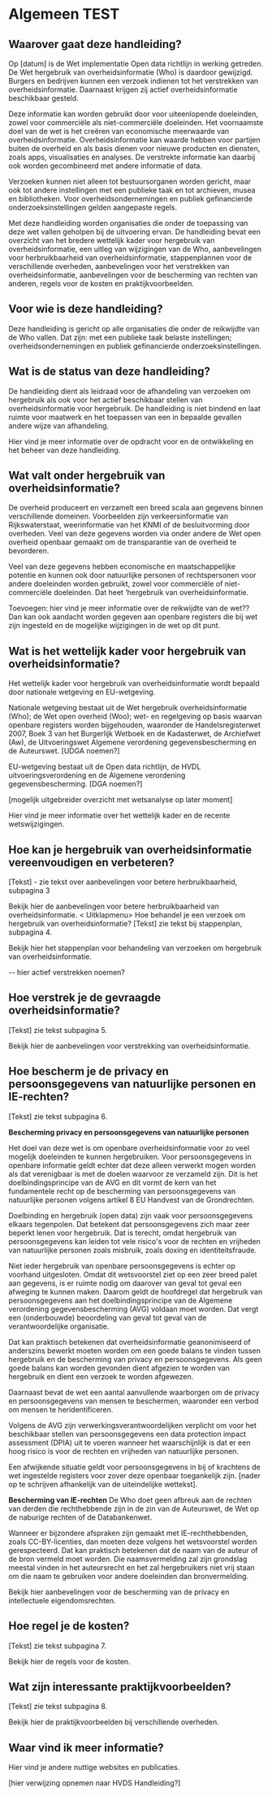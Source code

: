 # Algemeen TEST
## Waarover gaat deze handleiding?
Op [datum] is de Wet implementatie Open data richtlijn in werking getreden. De Wet hergebruik van overheidsinformatie (Who) is daardoor gewijzigd. Burgers en bedrijven kunnen een verzoek indienen tot het verstrekken van overheidsinformatie. Daarnaast krijgen zij actief overheidsinformatie beschikbaar gesteld. 
 
Deze informatie kan worden gebruikt door voor uiteenlopende doeleinden, zowel voor commerciële als niet-commerciële doeleinden. Het voornaamste doel van de wet is het creëren van economische meerwaarde van overheidsinformatie. Overheidsinformatie kan waarde hebben voor partijen buiten de overheid en als basis dienen voor nieuwe producten en diensten, zoals apps, visualisaties en analyses. De verstrekte informatie kan daarbij ook worden gecombineerd met andere informatie of data. 
 
Verzoeken kunnen niet alleen tot bestuursorganen worden gericht, maar ook tot andere instellingen met een publieke taak en tot archieven, musea en bibliotheken. Voor overheidsondernemingen en publiek gefinancierde onderzoeksinstellingen gelden aangepaste regels.
 
Met deze handleiding worden organisaties die onder de toepassing van deze wet vallen geholpen bij de uitvoering ervan. De handleiding bevat een overzicht van het bredere wettelijk kader voor hergebruik van overheidsinformatie, een uitleg van wijzigingen van de Who, aanbevelingen voor herbruikbaarheid van overheidsinformatie, stappenplannen voor de verschillende overheden, aanbevelingen voor het verstrekken van overheidsinformatie, aanbevelingen voor de bescherming van rechten van anderen, regels voor de kosten en praktijkvoorbeelden.
## Voor wie is deze handleiding? 
Deze handleiding is gericht op alle organisaties die onder de reikwijdte van de Who vallen. Dat zijn: met een publieke taak belaste instellingen; overheidsondernemingen en publiek gefinancierde onderzoeksinstellingen.
## Wat is de status van deze handleiding?
De handleiding dient als leidraad voor de afhandeling van verzoeken om hergebruik als ook voor het actief beschikbaar stellen van overheidsinformatie voor hergebruik. De handleiding is niet bindend en laat ruimte voor maatwerk en het toepassen van een in bepaalde gevallen andere wijze van afhandeling.

Hier vind je meer informatie over de opdracht voor en de ontwikkeling en het beheer van deze handleiding.
## Wat valt onder hergebruik van overheidsinformatie?
De overheid produceert en verzamelt een breed scala aan gegevens binnen verschillende domeinen. Voorbeelden zijn verkeersinformatie van Rijkswaterstaat, weerinformatie van het KNMI of de besluitvorming door overheden. Veel van deze gegevens worden via onder andere de Wet open overheid openbaar gemaakt om de transparantie van de overheid te bevorderen. 

Veel van deze gegevens hebben economische en maatschappelijke potentie en kunnen ook door natuurlijke personen of rechtspersonen voor andere doeleinden worden gebruikt, zowel voor commerciële of niet-commerciële doeleinden. Dat heet ‘hergebruik van overheidsinformatie.

Toevoegen: hier vind je meer informatie over de reikwijdte van de wet?? Dan kan ook aandacht worden gegeven aan openbare registers die bij wet zijn ingesteld en de mogelijke wijzigingen in de wet op dit punt. 
## Wat is het wettelijk kader voor hergebruik van overheidsinformatie?
Het wettelijk kader voor hergebruik van overheidsinformatie wordt bepaald door nationale wetgeving en EU-wetgeving. 

Nationale wetgeving bestaat uit de Wet hergebruik overheidsinformatie (Who); de Wet open overheid (Woo); wet- en regelgeving op basis waarvan openbare registers worden bijgehouden, waaronder de Handelsregisterwet 2007, Boek 3 van het Burgerlijk Wetboek en de Kadasterwet, de Archiefwet (Aw), de Uitvoeringswet Algemene verordening gegevensbescherming en de Auteurswet. [UDGA noemen?]
 
EU-wetgeving bestaat uit de Open data richtlijn, de HVDL uitvoeringsverordening en de Algemene verordening gegevensbescherming. [DGA noemen?]

[mogelijk uitgebreider overzicht met wetsanalyse op later moment]

Hier vind je meer informatie over het wettelijk kader en de recente wetswijzigingen.
## Hoe kan je hergebruik van overheidsinformatie vereenvoudigen en verbeteren?
[Tekst] - zie tekst over aanbevelingen voor betere herbruikbaarheid, subpagina 3

Bekijk hier de aanbevelingen voor betere herbruikbaarheid van overheidsinformatie.
< Uitklapmenu> Hoe behandel je een verzoek om hergebruik van overheidsinformatie?
[Tekst] zie tekst bij stappenplan, subpagina 4.

Bekijk hier het stappenplan voor behandeling van verzoeken om hergebruik van overheidsinformatie. 


-- hier actief verstrekken noemen?

## Hoe verstrek je de gevraagde overheidsinformatie?
[Tekst] zie tekst subpagina 5.

Bekijk hier de aanbevelingen voor verstrekking van overheidsinformatie.
## Hoe bescherm je de privacy en persoonsgegevens van natuurlijke personen en IE-rechten?
[Tekst] zie tekst subpagina 6.

**Bescherming privacy en persoonsgegevens van natuurlijke personen**

Het doel van deze wet is om openbare overheidsinformatie voor zo veel mogelijk doeleinden te kunnen hergebruiken. Voor persoonsgegevens in openbare informatie geldt echter dat deze alleen verwerkt mogen worden als dat verenigbaar is met de doelen waarvoor ze verzameld zijn. Dit is het doelbindingsprincipe van de AVG en dit vormt de kern van het fundamentele recht op de bescherming van persoonsgegevens van natuurlijke personen volgens artikel 8 EU Handvest van de Grondrechten. 

Doelbinding en hergebruik (open data) zijn vaak voor persoonsgegevens elkaars tegenpolen. Dat betekent dat persoonsgegevens zich maar zeer beperkt lenen voor hergebruik. Dat is terecht, omdat hergebruik van persoonsgegevens kan leiden tot vele risico's voor de rechten en vrijheden van natuurlijke personen zoals misbruik, zoals doxing en identiteitsfraude.

Niet ieder hergebruik van openbare persoonsgegevens is echter op voorhand uitgesloten. Omdat dit wetsvoorstel ziet op een zeer breed palet aan gegevens, is er ruimte nodig om daarover van geval tot geval een afweging te kunnen maken. Daarom geldt de hoofdregel dat hergebruik van persoonsgegevens aan het doelbindingsprincipe van de Algemene verordening gegevensbescherming (AVG) voldaan moet worden. Dat vergt een (onderbouwde) beoordeling van geval tot geval van de verantwoordelijke organisatie.

Dat kan praktisch betekenen dat overheidsinformatie geanonimiseerd of anderszins bewerkt moeten worden om een goede balans te vinden tussen hergebruik en de bescherming van privacy en persoonsgegevens. Als geen goede balans kan worden gevonden dient afgezien te worden van hergebruik en dient een verzoek te worden afgewezen. 

Daarnaast bevat de wet een aantal aanvullende waarborgen om de privacy en persoonsgegevens van mensen te beschermen, waaronder een verbod om mensen te heridentificeren. 

Volgens de AVG zijn verwerkingsverantwoordelijken verplicht om voor het beschikbaar stellen van persoonsgegevens een data protection impact assessment (DPIA) uit te voeren wanneer het waarschijnlijk is dat er een hoog risico is voor de rechten en vrijheden van natuurlijke personen. 

Een afwijkende situatie geldt voor persoonsgegevens in bij of krachtens de wet ingestelde registers voor zover deze openbaar toegankelijk zijn. [nader op te schrijven afhankelijk van de uiteindelijke wettekst].

**Bescherming van IE-rechten**
De Who doet geen afbreuk aan de rechten van derden die rechthebbende zijn in de zin van de Auteurswet, de Wet op de naburige rechten of de Databankenwet.

Wanneer er bijzondere afspraken zijn gemaakt met IE-rechthebbenden, zoals CC-BY-licenties, dan moeten deze volgens het wetsvoorstel worden gerespecteerd. Dat kan praktisch betekenen dat de naam van de auteur of de bron vermeld moet worden. Die naamsvermelding zal zijn grondslag meestal vinden in het auteursrecht en het zal hergebruikers niet vrij staan om die naam te gebruiken voor andere doeleinden dan bronvermelding.

Bekijk hier aanbevelingen voor de bescherming van de privacy en intellectuele eigendomsrechten.
## Hoe regel je de kosten?
[Tekst] zie tekst subpagina 7.

Bekijk hier de regels voor de kosten.
## Wat zijn interessante praktijkvoorbeelden?
[Tekst] zie tekst subpagina 8.

Bekijk hier de praktijkvoorbeelden bij verschillende overheden.
## Waar vind ik meer informatie?
Hier vind je andere nuttige websites en publicaties.

[hier verwijzing opnemen naar HVDS Handleiding?]

